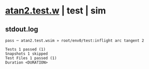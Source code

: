 # [atan2.test.w](../../../../../../tests/sdk_tests/math/atan2.test.w) | test | sim

## stdout.log
```log
pass ─ atan2.test.wsim » root/env0/test:inflight arc tangent 2

Tests 1 passed (1)
Snapshots 1 skipped
Test Files 1 passed (1)
Duration <DURATION>
```

